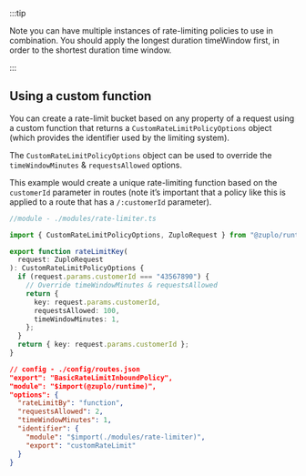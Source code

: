 :::tip

Note you can have multiple instances of rate-limiting policies to use in combination. You should apply the longest duration timeWindow first, in order to the shortest duration time window.

:::

## Using a custom function

You can create a rate-limit bucket based on any property of a request using a
custom function that returns a `CustomRateLimitPolicyOptions` object (which provides the identifier used by the limiting system).

The `CustomRateLimitPolicyOptions` object can be used to override the `timeWindowMinutes` & `requestsAllowed` options.

This example would create a unique rate-limiting function based on the `customerId` parameter in routes (note it’s important that a policy like this is applied to a route that has a `/:customerId` parameter).

```ts
//module - ./modules/rate-limiter.ts

import { CustomRateLimitPolicyOptions, ZuploRequest } from "@zuplo/runtime";

export function rateLimitKey(
  request: ZuploRequest
): CustomRateLimitPolicyOptions {
  if (request.params.customerId === "43567890") {
    // Override timeWindowMinutes & requestsAllowed
    return {
      key: request.params.customerId,
      requestsAllowed: 100,
      timeWindowMinutes: 1,
    };
  }
  return { key: request.params.customerId };
}
```

```json
// config - ./config/routes.json
"export": "BasicRateLimitInboundPolicy",
"module": "$import(@zuplo/runtime)",
"options": {
  "rateLimitBy": "function",
  "requestsAllowed": 2,
  "timeWindowMinutes": 1,
  "identifier": {
    "module": "$import(./modules/rate-limiter)",
    "export": "customRateLimit"
  }
}
```
